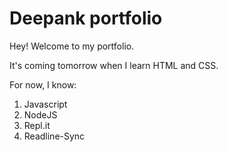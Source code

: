 # Deepank portfolio

Hey! Welcome to my portfolio. 

It's coming tomorrow when I learn HTML and CSS.

For now, I know:

1. Javascript
1. NodeJS
1. Repl.it
1. Readline-Sync
